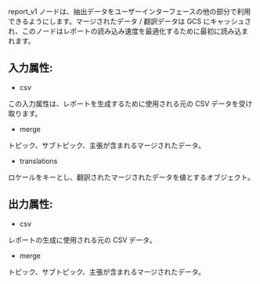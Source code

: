 report_v1 ノードは、抽出データをユーザーインターフェースの他の部分で利用できるようにします。マージされたデータ / 翻訳データは GCS にキャッシュされ、このノードはレポートの読み込み速度を最適化するために最初に読み込まれます。

## 入力属性:

- csv

この入力属性は、レポートを生成するために使用される元の CSV データを受け取ります。

- merge

トピック、サブトピック、主張が含まれるマージされたデータ。

- translations

ロケールをキーとし、翻訳されたマージされたデータを値とするオブジェクト。

## 出力属性:

- csv

レポートの生成に使用される元の CSV データ。

- merge

トピック、サブトピック、主張が含まれるマージされたデータ。
